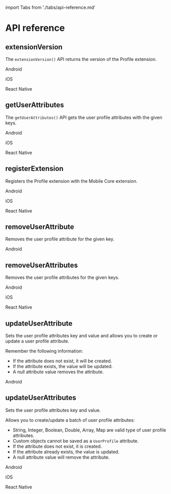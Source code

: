 import Tabs from './tabs/api-reference.md'

# API reference

## extensionVersion

The `extensionVersion()` API returns the version of the Profile extension.

<TabsBlock orientation="horizontal" slots="heading, content" repeat="3"/>

Android

<Tabs query="platform=android&api=extension-version"/>

iOS

<Tabs query="platform=ios-aep&api=extension-version"/>

React Native

<Tabs query="platform=react-native&api=extension-version"/>

## getUserAttributes

The `getUserAttributes()` API gets the user profile attributes with the given keys.

<TabsBlock orientation="horizontal" slots="heading, content" repeat="3"/>

Android

<Tabs query="platform=android&api=get-user-attributes"/>

iOS

<Tabs query="platform=ios-aep&api=get-user-attributes"/>

React Native

<Tabs query="platform=react-native&api=get-user-attributes"/>

## registerExtension

Registers the Profile extension with the Mobile Core extension.

<TabsBlock orientation="horizontal" slots="heading, content" repeat="3"/>

Android

<Tabs query="platform=android&api=register-extension"/>

iOS

<Tabs query="platform=ios-aep&api=register-extension"/>

React Native

<Tabs query="platform=react-native&api=register-extension"/>

## removeUserAttribute

Removes the user profile attribute for the given key.

<TabsBlock orientation="horizontal" slots="heading, content" repeat="1"/>

Android

<Tabs query="platform=android&api=remove-user-attribute"/>

## removeUserAttributes

Removes the user profile attributes for the given keys.

<TabsBlock orientation="horizontal" slots="heading, content" repeat="3"/>

Android

<Tabs query="platform=android&api=remove-user-attributes"/>

iOS

<Tabs query="platform=android&api=remove-user-attributes"/>

React Native

<Tabs query="platform=android&api=remove-user-attributes"/>

## updateUserAttribute

Sets the user profile attributes key and value and allows you to create or update a user profile attribute.

Remember the following information:

* If the attribute does not exist, it will be created.
* If the attribute exists, the value will be updated.
* A null attribute value removes the attribute.

<TabsBlock orientation="horizontal" slots="heading, content" repeat="1"/>

Android

<Tabs query="platform=android&api=update-user-attribute"/>

## updateUserAttributes

Sets the user profile attributes key and value.

Allows you to create/update a batch of user profile attributes:

* String, Integer, Boolean, Double, Array, Map are valid type of user profile attributes.
* Custom objects cannot be saved as a `UserProfile` attribute.
* If the attribute does not exist, it is created.
* If the attribute already exists, the value is updated.
* A null attribute value will remove the attribute.

<TabsBlock orientation="horizontal" slots="heading, content" repeat="3"/>

Android

<Tabs query="platform=android&api=update-user-attributes"/>

iOS

<Tabs query="platform=android&api=update-user-attributes"/>

React Native

<Tabs query="platform=react-native&api=update-user-attributes"/>